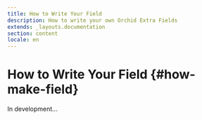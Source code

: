 ```yaml
---
title: How to Write Your Field
description: How to write your own Orchid Extra Fields
extends: _layouts.documentation
section: content
locale: en
---
```


# How to Write Your Field {#how-make-field}

In development...
